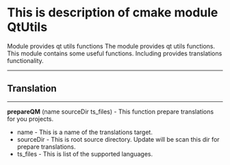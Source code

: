 # This is description of cmake module QtUtils

Module provides qt utils functions 
The module provides qt utils functions. This module contains some useful functions. Including provides translations functionality.

---
## Translation
--- 
**prepareQM** (name sourceDir ts_files) - This function prepare translations for you projects.
 - name - This is a name of the translations target.
 - sourceDir - This is root source directory. Update will be scan this dir for prepare translations.
 - ts_files - This is list of the supported languages.

